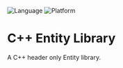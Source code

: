 ![Language](https://img.shields.io/badge/language-c++-red.svg)
![Platform](https://img.shields.io/badge/platform-gnu%20%7C%20linux%20%7C%20unix-lightgrey.svg)
# C++ Entity Library
A C++ header only Entity library.
